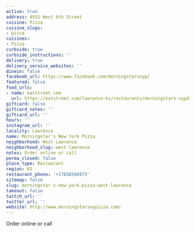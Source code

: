 ```yaml
---
active: true
address: 4931 West 6th Street
cuisine: Pizza
cuisine_slugs:
- pizza
cuisines:
- Pizza
curbside: true
curbside_instructions: ''
delivery: true
delivery_service_websites: ''
dinein: false
facebook_url: https://www.facebook.com/morningstarsnyp/
featured: false
food_urls:
- name: eatstreet.com
  url: https://eatstreet.com/lawrence-ks/restaurants/morningstars-nypd
giftcard: false
giftcard_notes: ''
giftcard_url: ''
hours: ''
instagram_url: ''
locality: Lawrence
name: Morningstar's New York Pizza
neighborhood: West Lawrence
neighborhood_slug: west-lawrence
notes: Order online or call
perma_closed: false
place_type: Restaurant
region: KS
restaurant_phone: '+17858566973'
sitemap: false
slug: morningstar-s-new-york-pizza-west-lawrence
takeout: false
twitch_url: ''
twitter_url: ''
website: http://www.morningstarsnypizza.com/
---
```


Order online or call